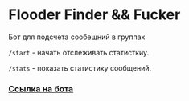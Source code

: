 # Flooder Finder && Fucker

Бот для подсчета сообещний в группах

```/start``` - начать отслеживать статисткиу.

```/stats``` - показать статистику сообщений.

### [Ссылка на бота](https://t.me/zhenia_data_bot)
